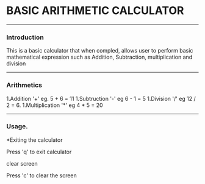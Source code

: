 # BASIC ARITHMETIC CALCULATOR
---
### Introduction
This is a basic calculator that when compled, allows user to perform basic mathematical
expression such as Addition, Subtraction, multiplication and division

---
### Arithmetics 
1.Addition '+' eg. 5 + 6 = 11
1.Subtruction '-' eg 6 - 1 = 5
1.Division '/' eg 12 / 2 = 6.
1.Multiplication '*' eg 4 * 5 = 20

---
### Usage.
*Exiting the calculator
  <p>Press 'q' to exit calculator</p>

clear screen 
 <p>Press 'c' to clear the screen</p>


